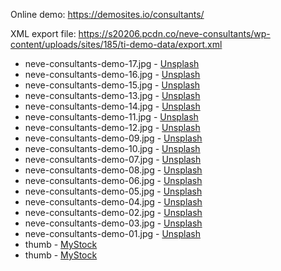 Online demo: https://demosites.io/consultants/

XML export file: https://s20206.pcdn.co/neve-consultants/wp-content/uploads/sites/185/ti-demo-data/export.xml


- neve-consultants-demo-17.jpg - [Unsplash](https://unsplash.com/photos/YDVdprpgHv4)
- neve-consultants-demo-16.jpg - [Unsplash](https://unsplash.com/photos/RbFDzMKTH6Q)
- neve-consultants-demo-15.jpg - [Unsplash](https://unsplash.com/photos/Gl3B_UFUYD8)
- neve-consultants-demo-13.jpg - [Unsplash](https://unsplash.com/photos/YSQNPbBGltI)
- neve-consultants-demo-14.jpg - [Unsplash](https://unsplash.com/photos/31QyCUbnVYg)
- neve-consultants-demo-11.jpg - [Unsplash](https://unsplash.com/photos/m2TU2gfqSeE)
- neve-consultants-demo-12.jpg - [Unsplash](https://unsplash.com/photos/flp7XfgAdw4)
- neve-consultants-demo-09.jpg - [Unsplash](https://unsplash.com/photos/7wyEG321GS0)
- neve-consultants-demo-10.jpg - [Unsplash](https://unsplash.com/photos/LVooQvKjLjw)
- neve-consultants-demo-07.jpg - [Unsplash](https://unsplash.com/photos/W3Jl3jREpDY)
- neve-consultants-demo-08.jpg - [Unsplash](https://unsplash.com/photos/otjiUhq5Zcw)
- neve-consultants-demo-06.jpg - [Unsplash](https://unsplash.com/photos/_S7-KX8geL0)
- neve-consultants-demo-05.jpg - [Unsplash](https://unsplash.com/photos/pAtA8xe_iVM)
- neve-consultants-demo-04.jpg - [Unsplash](https://unsplash.com/photos/JyO_szjGvUw)
- neve-consultants-demo-02.jpg - [Unsplash](https://unsplash.com/photos/iFIht7bf-Cs)
- neve-consultants-demo-03.jpg - [Unsplash](https://unsplash.com/photos/rDEOVtE7vOs)
- neve-consultants-demo-01.jpg - [Unsplash](https://unsplash.com/photos/4xe-yVFJCvw)
- thumb - [MyStock](http://mystock.themeisle.com/photo/photographer-2/)
- thumb - [MyStock](http://mystock.themeisle.com/photo/cameras/)
